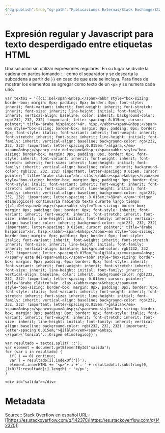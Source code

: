 ```yaml
---
{"dg-publish":true,"dg-path":"Publicaciones Externas/Stack Exchange/Stack Overflow en español/es.stackoverflow.com-142370.md","permalink":"/publicaciones-externas/stack-exchange/stack-overflow-en-espanol/es-stackoverflow-com-142370/","title":"Expresión regular y Javascript para texto desperdigado entre etiquetas HTML","hide":true,"noteIcon":"default","created":"2024-04-03T12:49:10.626-06:00","updated":"2024-04-05T16:43:53.098-06:00"}
---
```


# Expresión regular y Javascript para texto desperdigado entre etiquetas HTML

Una solución sin utilizar expresiones regulares. En su lugar se divide la cadena en partes tomando `::` como el separador y se descarta la subcadena  a partir de `}}` en caso de que este se incluya. Para fines de mostrar los elementos se agregar como texto de un `<p>` y se numera cada uno.


<!-- begin snippet: js hide: false console: true babel: false -->

<!-- language: lang-js -->

    var texto1 = '{{c1::Del<span>&nbsp;</span><abbr style="box-sizing: border-box; margin: 0px; padding: 0px; border: 0px; font-style: inherit; font-variant: inherit; font-weight: inherit; font-stretch: inherit; font-size: inherit; line-height: initial; font-family: inherit; vertical-align: baseline; color: inherit; background-color: rgb(232, 232, 232) !important; letter-spacing: 0.015em; cursor: pointer;" title="árabe hispánico">ár. hisp.</abbr><span>&nbsp;</span><em style="box-sizing: border-box; margin: 0px; padding: 0px; border: 0px; font-style: italic; font-variant: inherit; font-weight: inherit; font-stretch: inherit; font-size: inherit; line-height: initial; font-family: inherit; vertical-align: baseline; background-color: rgb(232, 232, 232) !important; letter-spacing:0.015em;">alḡára,</em><span>&nbsp;</span>y este del<span>&nbsp;</span><abbr style="box-sizing: border-box; margin: 0px; padding: 0px; border: 0px; font-style: inherit; font-variant: inherit; font-weight: inherit; font-stretch: inherit; font-size: inherit; line-height: initial; font-family: inherit; vertical-align: baseline; color: inherit; background-color: rgb(232, 232, 232) !important; letter-spacing: 0.015em; cursor: pointer;" title="árabe clásico">ár. clás.</abbr><span>&nbsp;</span><em style="box-sizing: border-box; margin: 0px; padding: 0px; border: 0px; font-style: italic; font-variant: inherit; font-weight: inherit; font-stretch: inherit; font-size: inherit; line-height: initial; font-family: inherit; vertical-align: baseline; background-color: rgb(232, 232, 232) !important; letter-spacing: 0.015em;">ḡārah.</em>::Origen etimológico}} continuaría habiendo texto durante largo tiempo {{c1::Del<span>&nbsp;</span><abbr style="box-sizing: border-box; margin: 0px; padding: 0px; border: 0px; font-style: inherit; font-variant: inherit; font-weight: inherit; font-stretch: inherit; font-size: inherit; line-height: initial; font-family: inherit; vertical-align: baseline; color: inherit; background-color: rgb(232, 232, 232) !important; letter-spacing: 0.015em; cursor: pointer;" title="árabe hispánico">ár. hisp.</abbr><span>&nbsp;</span><em style="box-sizing: border-box; margin: 0px; padding: 0px; border: 0px; font-style: italic; font-variant: inherit; font-weight: inherit; font-stretch: inherit; font-size: inherit; line-height: initial; font-family: inherit; vertical-align: baseline; background-color: rgb(232, 232, 232) !important; letter-spacing:0.015em;">alḡilála,</em><span>&nbsp;</span>y este del<span>&nbsp;</span><abbr style="box-sizing: border-box; margin: 0px; padding: 0px; border: 0px; font-style: inherit; font-variant: inherit; font-weight: inherit; font-stretch: inherit; font-size: inherit; line-height: initial; font-family: inherit; vertical-align: baseline; color: inherit; background-color: rgb(232, 232, 232) !important; letter-spacing: 0.015em; cursor: pointer;" title="árabe clásico">ár. clás.</abbr><span>&nbsp;</span><em style="box-sizing: border-box; margin: 0px; padding: 0px; border: 0px; font-style: italic; font-variant: inherit; font-weight: inherit; font-stretch: inherit; font-size: inherit; line-height: initial; font-family: inherit; vertical-align: baseline; background-color: rgb(232, 232, 232) !important; letter-spacing:0.015em;">ḡalālah</em><span>&nbsp;</span>o<span>&nbsp;</span><em style="box-sizing: border-box; margin: 0px; padding: 0px; border: 0px; font-style: italic; font-variant: inherit; font-weight: inherit; font-stretch: inherit; font-size: inherit; line-height: initial; font-family: inherit; vertical-align: baseline; background-color: rgb(232, 232, 232) !important; letter-spacing:0.015em;">ḡilālah</em><span>&nbsp;</span>\'túnica\'.::Origen etimológico}}';

    var resultado = texto1.split('::');
    var element = document.getElementById('salida');
    for (var i in resultado) {
      if( i == 0) continue;
      var l = resultado[i].indexOf('}}');
      element.innerHTML += '<p>'+ i +': ' + resultado[i].substring(0,(l>0)?l:resultado[i].length) + '</p>'; 
    }
    

<!-- language: lang-html -->

    <div id="salida"></div>

<!-- end snippet -->



# Metadata
Source:: Stack Overflow en español
URL:: [[https://es.stackoverflow.com/q/142370\|https://es.stackoverflow.com/q/142370]]

